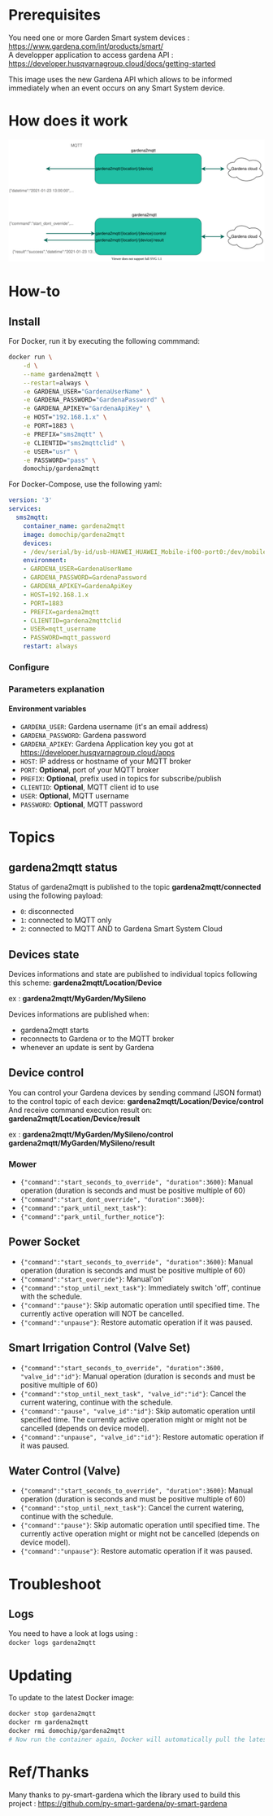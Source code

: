 # Prerequisites

You need one or more Garden Smart system devices : https://www.gardena.com/int/products/smart/  
A developper application to access gardena API : https://developer.husqvarnagroup.cloud/docs/getting-started

This image uses the new Gardena API which allows to be informed immediately when an event occurs on any Smart System device.

# How does it work

![Diagram](https://raw.githubusercontent.com/Domochip/gardena2mqtt/master/gardena2mqtt.svg)

# How-to
## Install
For Docker, run it by executing the following commmand:

```bash
docker run \
    -d \
    --name gardena2mqtt \
    --restart=always \
    -e GARDENA_USER="GardenaUserName" \
    -e GARDENA_PASSWORD="GardenaPassword" \
    -e GARDENA_APIKEY="GardenaApiKey" \
    -e HOST="192.168.1.x" \
    -e PORT=1883 \
    -e PREFIX="sms2mqtt" \
    -e CLIENTID="sms2mqttclid" \
    -e USER="usr" \
    -e PASSWORD="pass" \
    domochip/gardena2mqtt
```
For Docker-Compose, use the following yaml:

```yaml
version: '3'
services:
  sms2mqtt:
    container_name: gardena2mqtt
    image: domochip/gardena2mqtt
    devices:
    - /dev/serial/by-id/usb-HUAWEI_HUAWEI_Mobile-if00-port0:/dev/mobile
    environment:
    - GARDENA_USER=GardenaUserName
    - GARDENA_PASSWORD=GardenaPassword
    - GARDENA_APIKEY=GardenaApiKey
    - HOST=192.168.1.x
    - PORT=1883
    - PREFIX=gardena2mqtt
    - CLIENTID=gardena2mqttclid
    - USER=mqtt_username
    - PASSWORD=mqtt_password
    restart: always
```

### Configure

### Parameters explanation

#### Environment variables
* `GARDENA_USER`: Gardena username (it's an email address)
* `GARDENA_PASSWORD`: Gardena password
* `GARDENA_APIKEY`: Gardena Application key you got at https://developer.husqvarnagroup.cloud/apps
* `HOST`: IP address or hostname of your MQTT broker
* `PORT`: **Optional**, port of your MQTT broker
* `PREFIX`: **Optional**, prefix used in topics for subscribe/publish
* `CLIENTID`: **Optional**, MQTT client id to use
* `USER`: **Optional**, MQTT username
* `PASSWORD`: **Optional**, MQTT password

# Topics
## gardena2mqtt status

Status of gardena2mqtt is published to the topic **gardena2mqtt/connected** using the following payload: 
 - `0`: disconnected
 - `1`: connected to MQTT only
 - `2`: connected to MQTT AND to Gardena Smart System Cloud

## Devices state

Devices informations and state are published to individual topics following this scheme: 
**gardena2mqtt/Location/Device**

ex : **gardena2mqtt/MyGarden/MySileno**

Devices informations are published when:
 - gardena2mqtt starts
 - reconnects to Gardena or to the MQTT broker
 - whenever an update is sent by Gardena

## Device control

You can control your Gardena devices by sending command (JSON format) to the control topic of each device: 
**gardena2mqtt/Location/Device/control**
And receive command execution result on: 
**gardena2mqtt/Location/Device/result**

ex : 
**gardena2mqtt/MyGarden/MySileno/control**
**gardena2mqtt/MyGarden/MySileno/result**

### Mower

 - `{"command":"start_seconds_to_override", "duration":3600}`: Manual operation (duration is seconds and must be positive multiple of 60)
 - `{"command":"start_dont_override", "duration":3600}`: 
 - `{"command":"park_until_next_task"}`: 
 - `{"command":"park_until_further_notice"}`: 

## Power Socket

 - `{"command":"start_seconds_to_override", "duration":3600}`: Manual operation (duration is seconds and must be positive multiple of 60)
 - `{"command":"start_override"}`: Manual'on'
 - `{"command":"stop_until_next_task"}`: Immediately switch 'off', continue with the schedule.
 - `{"command":"pause"}`: Skip automatic operation until specified time. The currently active operation will NOT be cancelled.
 - `{"command":"unpause"}`: Restore automatic operation if it was paused.

## Smart Irrigation Control (Valve Set)

 - `{"command":"start_seconds_to_override", "duration":3600, "valve_id":"id"}`: Manual operation (duration is seconds and must be positive multiple of 60)
 - `{"command":"stop_until_next_task", "valve_id":"id"}`: Cancel the current watering, continue with the schedule.
 - `{"command":"pause", "valve_id":"id"}`: Skip automatic operation until specified time. The currently active operation might or might not be cancelled (depends on device model).
 - `{"command":"unpause", "valve_id":"id"}`: Restore automatic operation if it was paused.

## Water Control (Valve)

 - `{"command":"start_seconds_to_override", "duration":3600}`: Manual operation (duration is seconds and must be positive multiple of 60)
 - `{"command":"stop_until_next_task"}`: Cancel the current watering, continue with the schedule.
 - `{"command":"pause"}`: Skip automatic operation until specified time. The currently active operation might or might not be cancelled (depends on device model).
 - `{"command":"unpause"}`: Restore automatic operation if it was paused.

# Troubleshoot
## Logs
You need to have a look at logs using :  
`docker logs gardena2mqtt`

# Updating
To update to the latest Docker image:
```bash
docker stop gardena2mqtt
docker rm gardena2mqtt
docker rmi domochip/gardena2mqtt
# Now run the container again, Docker will automatically pull the latest image.
```
# Ref/Thanks

Many thanks to py-smart-gardena which the library used to build this project : 
https://github.com/py-smart-gardena/py-smart-gardena
